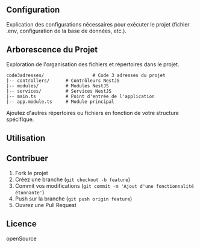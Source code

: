 
## Configuration

Explication des configurations nécessaires pour exécuter le projet (fichier .env, configuration de la base de données, etc.).

## Arborescence du Projet

Exploration de l'organisation des fichiers et répertoires dans le projet.

```
code3adresses/                  # Code 3 adresses du projet
|-- controllers/      # Contrôleurs NestJS
|-- modules/          # Modules NestJS
|-- services/         # Services NestJS
|-- main.ts           # Point d'entrée de l'application
|-- app.module.ts     # Module principal
```

Ajoutez d'autres répertoires ou fichiers en fonction de votre structure spécifique.

## Utilisation

## Contribuer


1. Fork le projet
2. Créez une branche (`git checkout -b feature`)
3. Commit vos modifications (`git commit -m 'Ajout d'une fonctionnalité étonnante'`)
4. Push sur la branche (`git push origin feature`)
5. Ouvrez une Pull Request

## Licence
openSource